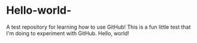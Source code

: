 # Hello-world-
A test repository for learning how to use GitHub!
This is a fun little test that I'm doing to experiment with GitHub.
Hello, world!
